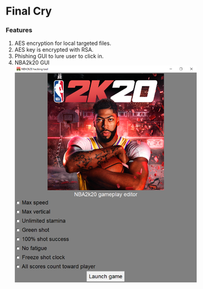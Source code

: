 # Final Cry

### Features
1. AES encryption for local targeted files.
2. AES key is encrypted with RSA.
3. Phishing GUI to lure user to click in.
4. NBA2k20 GUI ![](src/demo/GUI.png)
